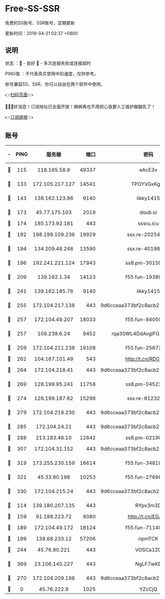 # Free-SS-SSR

免费的SS账号、SSR账号，定期更新

更新时间：2019-04-21 02:37 +0800

## 说明

状态     ：🙂 - 良好 🙁 - 多次连接失败或连接超时

PING值   ：不代表真实使用中的速度，仅供参考。

账号兼容SS、SSR，你可以自由在两个软件中使用。

👉[扫码页面](https://liesauer.github.io/Free-SS-SSR/)👈

🎉🎉🎉好消息！订阅地址已全面开放！麻麻再也不用担心我要人工维护酸酸乳了！

👉[订阅链接](https://www.liesauer.net/yogurt/subscribe?ACCESS_TOKEN=DAYxR3mMaZAsaqUb)👈

## 账号

|-|PING|服务器|端口|密码|加密方式|区域|
|:----:|:----:|:-----:|-----:|:----:|:----:|:----:|
|🙂|115|118.165.58.9|49337|eAcE3v|chacha20-ietf|TW|
|🙂|133|172.105.217.127|14541|TPOYVGxKglpi|aes-256-cfb|JP|
|🙂|143|139.162.123.96|9140|likky1415|aes-256-cfb|JP|
|🙂|173|45.77.175.103|2019|doub.io|aes-128-ctr|SG|
|🙂|174|185.173.92.181|443|sssru.icu|rc4-md5|RU|
|🙂|192|198.199.109.236|19929|ssx.re-20254148|aes-256-cfb|US|
|🙂|194|134.209.48.248|13590|ssx.re-40198259|aes-256-cfb|US|
|🙂|196|192.241.221.124|17943|ss8.pm-30159735|aes-256-cfb|US|
|🙂|209|139.162.1.34|14123|f55.fun-19389187|aes-256-cfb|SG|
|🙂|241|139.162.185.76|9140|likky1415|aes-256-cfb|DE|
|🙂|255|172.104.217.138|443|9d6cceaa373bf2c8acb22e60b6a58be6|aes-256-cfb|US|
|🙂|257|172.104.49.207|18033|f55.fun-84050556|aes-256-cfb|SG|
|🙂|257|109.238.6.24|9452|rqa30WL4DdAvgIFG6Fs3znzTa|aes-256-cfb|FR|
|🙂|259|172.104.211.238|19108|f55.fun-25672801|aes-256-cfb|US|
|🙂|262|104.167.101.49|543|http://t.cn/RD0D7sx|rc4-md5|CA|
|🙂|264|172.104.218.41|443|9d6cceaa373bf2c8acb22e60b6a58be6|aes-256-cfb|US|
|🙂|269|128.199.95.241|11758|ss8.pm-04523881|aes-256-cfb|SG|
|🙂|274|128.199.187.62|15298|ssx.re-81232665|aes-256-cfb|SG|
|🙂|279|172.104.218.230|443|9d6cceaa373bf2c8acb22e60b6a58be6|aes-256-cfb|US|
|🙂|285|172.104.24.21|443|9d6cceaa373bf2c8acb22e60b6a58be6|aes-256-cfb|US|
|🙂|288|213.183.48.10|12642|ss8.pm-02190555|rc4-md5|RU|
|🙂|307|172.104.31.152|443|9d6cceaa373bf2c8acb22e60b6a58be6|aes-256-cfb|US|
|🙂|319|173.255.230.159|16614|f55.fun-34818706|aes-256-cfb|US|
|🙂|321|45.33.80.198|10253|f55.fun-27698547|aes-256-cfb|US|
|🙂|330|172.104.215.24|443|9d6cceaa373bf2c8acb22e60b6a58be6|aes-256-cfb|US|
|🙂|114|139.180.207.135|443|RYpv3m3D|aes-256-cfb|JP|
|🙂|159|91.188.223.72|8080|http://t.cn/EGJIyrl|rc4-md5|RU|
|🙂|189|172.104.49.172|18124|f55.fun-71140477|aes-256-cfb|SG|
|🙂|189|138.68.233.12|57206|npmTCK|rc4-md5|US|
|🙂|244|45.76.80.221|443|VOSCa1ZG|aes-256-cfb|DE|
|🙂|369|23.106.140.227|443|NgLF7wKB|aes-256-cfb|US|
|🙁|270|172.104.209.198|443|9d6cceaa373bf2c8acb22e60b6a58be6|aes-256-cfb|US|
|🙁|0|45.76.222.9|1025|YZcCjQ|rc4-md5|JP|
